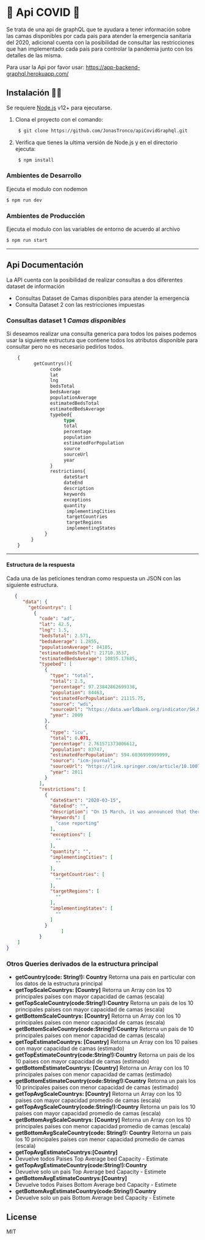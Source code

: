 # 🧬 Api COVID 🧪

Se trata de una api de graphQL que te ayudara a tener información sobre las camas disponibles por cada pais para atender la emergencia sanitaria del 2020, adicional cuenta con la posibilidad de consultar las restricciones que han implementado cada pais para controlar la pandemia junto con los detalles de las misma. 

Para usar la Api por favor usar: https://app-backend-graphql.herokuapp.com/

## Instalación 🐱‍🏍
Se requiere [Node.js](https://nodejs.org/) v12+ para ejecutarse.
1. Clona el proyecto con el comando:
    ```sh
     $ git clone https://github.com/JonasTronco/apiCovidGraphql.git
    ```
2. Verifica que tienes la ultima versión de Node.js y en el directorio ejecuta:
    ```sh
     $ npm install
    ```
### Ambientes de Desarrollo
Ejecuta el modulo con nodemon

```sh
$ npm run dev
```
### Ambientes de Producción
Ejecuta el modulo con las variables de entorno de acuerdo al archivo
```sh
$ npm run start
```
---
## Api Documentación
La API cuenta con la posibilidad de realizar consultas a dos diferentes dataset de información
* Consultas Dataset de Camas disponibles para atender la emergencia
* Consulta Dataset 2 con las restricciones impuestas

### Consultas dataset 1 ***Camas disponibles***

Si deseamos realizar una consulta generica para todos los paises podemos usar la siguiente estructura que contiene todos los atributos disponible para consultar pero no es necesario pedirlos todos.

```graphql
    {
          getCountrys(){
                code
                lat
                lng
                bedsTotal
                bedsAverage
                populationAverage
                estimatedBedsTotal
                estimatedBedsAverage
                typebed{
                     type
                     total
                     percentage
                     population
                     estimatedForPopulation
                     source
                     sourceUrl
                     year
                }
                restrictions{
                     dateStart
                     dateEnd
                     description
                     keywords
                     exceptions
                     quantity
                      implementingCities
                      targetCountries
                      targetRegions
                      implementingStates
              }
         }
    }
```
---
#### Estructura de la respuesta
Cada una de las peticiones tendran como respuesta un JSON con las siguiente estructura.

```JSON
   {
      "data": {
        "getCountrys": [
          {
            "code": "ad",
            "lat": 42.5,
            "lng": 1.5,
            "bedsTotal": 2.571,
            "bedsAverage": 1.2855,
            "populationAverage": 84105,
            "estimatedBedsTotal": 21710.3537,
            "estimatedBedsAverage": 10855.17685,
            "typebed": [
              {
                "type": "total",
                "total": 2.5,
                "percentage": 97.23842862699338,
                "population": 84463,
                "estimatedForPopulation": 21115.75,
                "source": "wdi",
                "sourceUrl": "https://data.worldbank.org/indicator/SH.MED.BEDS.ZS",
                "year": 2009
              },
              {
                "type": "icu",
                "total": 0.071,
                "percentage": 2.761571373006612,
                "population": 83747,
                "estimatedForPopulation": 594.6036999999999,
                "source": "icm-journal",
                "sourceUrl": "https://link.springer.com/article/10.1007/s00134-012-2627-8",
                "year": 2011
              }
            ],
            "restrictions": [
              {
                "dateStart": "2020-03-15",
                "dateEnd": "",
                "description": "On 15 March, it was announced that there were four new active cases in Andorra, making a total of 6 cases (5 of them being active at the time). All four people that contracted the virus had been in contact with the 87-year-old woman.",
                "keywords": [
                  "case reporting"
                ],
                "exceptions": [
                  ""
                ],
                "quantity": "",
                "implementingCities": [
                  ""
                ],
                "targetCountries": [
                  ""
                ],
                "targetRegions": [
                  ""
                ],
                "implementingStates": [
                  ""
                ]
              }
    				]
    		}
    ]
}
```
### Otros Queries derivados de la estructura principal
- **getCountry(code: String!): Country** 
Retorna una pais en particular con los datos de la estructura principal 
- **getTopScaleCountrys: [Country]** 
Retorna un Array con los 10 principales países con mayor capacidad de camas (escala)
- **getTopScaleCountry(code:String!):Country** 
Retorna un pais de los 10 principales países con mayor capacidad de camas (escala)
- **getBottomScaleCountrys: [Country]** 
Retorna un Array con los 10 principales países con menor capacidad de camas (escala)
- **getBottomScaleCountry(code:String!):Country** 
Retorna un pais de 10 principales países con menor capacidad de camas (escala)
- **getTopEstimateCountrys: [Country]**
Retorna un Array con los  10 países con mayor capacidad de camas (estimado)
- **getTopEstimateCountry(code:String!):Country** 
Retorna un pais de los  10 países con mayor capacidad de camas (estimado)
- **getBottomEstimateCountrys: [Country]** 
Retorna un Array con los 10 principales países con menor capacidad de camas (estimado)
- **getBottomEstimateCountry(code:String!):Country** 
Retorna un pais  los 10 principales países con menor capacidad de camas (estimado)
- **getTopAvgScaleCountrys: [Country]** 
Retorna un Array con los 10 países con mayor capacidad promedio de camas (escala)
- **getTopAvgScaleCountry(code:String!):Country** 
Retorna un pais los 10 países con mayor capacidad promedio de camas (escala)
- **getBottomAvgScaleCountrys: [Country]**
Retorna un Array con los 10 principales países con menor capacidad promedio de camas (escala)
- **getBottomAvgScaleCountry(code: String!): Country** 
Retorna un pais  los 10 principales países con menor capacidad promedio de camas (escala)
- **getTopAvgEstimateCountrys:[Country]** 
- Devuelve todos Paises Top Average bed Capacity - Estimate
- **getTopAvgEstimateCountry(code:String!):Country** 
- Devuelve solo un pais Top Average bed Capacity - Estimete
- **getBottomAvgEstimateCountrys:[Country]** 
- Devuelve todos Paises Bottom Average bed Capacity - Estimete
- **getBottomAvgEstimateCountry(code:String!):Country** 
- Devuelve solo un pais Bottom Average bed Capacity - Estimete

License
----

MIT
